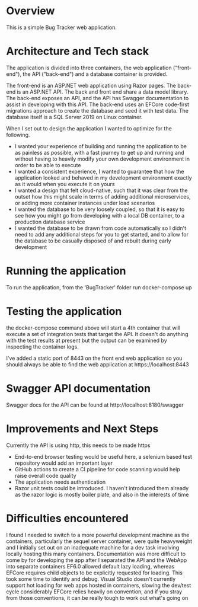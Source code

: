 # Overview

This is a simple Bug Tracker web application. 

# Architecture and Tech stack
The application is divided into three containers, the web application ("front-end"), the API ("back-end") and a database container is provided. 

The front-end is an ASP.NET web application using Razor pages. The back-end is an ASP.NET API. The back and front end share a data model library. The back-end exposes an API, and the API has Swagger documentation to assist in developing with this API. The back-end uses an EFCore code-first migrations approach to create the database and seed it with test data. The database itself is a SQL Server 2019 on Linux container. 

When I set out to design the application I wanted to optimize for the following.

* I wanted your experience of building and running the application to be as painless as possible, with a fast journey to get up and running and without having to heavily modify your own development environment in order to be able to execute
* I wanted a consistent experience, I wanted to guarantee that how the application looked and behaved in my development environment exactly as it would when you execute it on yours
* I wanted a design that felt cloud-native, such that it was clear from the outset how this might scale in terms of adding additional microservices, or adding more container instances under load scenarios
* I wanted the database to be very loosely coupled, so that it is easy to see how you might go from developing with a local DB container, to a production database service
* I wanted the database to be drawn from code automatically so I didn't need to add any additional steps for you to get started, and to allow for the database to be casually disposed of and rebuilt during early development

# Running the application
To run the application, from the 'BugTracker' folder run
docker-compose up

# Testing the application
the docker-compose command above will start a 4th container that will execute a set of integration tests that target the API. It doesn't do anything with the test results at present but the output can be examined by inspecting the container logs.

I've added a static port of 8443 on the front end web application so you should always be able to find the web application at
https://localhost:8443

# Swagger API documentation
Swagger docs for the API can be found at
http://localhost:8180/swagger

# Improvements and Next Steps
Currently the API is using http, this needs to be made https 
* End-to-end browser testing would be useful here, a selenium based test repository would add an important layer
* GitHub actions to create a CI pipeline for code scanning would help raise overall code quality
* The application needs authentication
* Razor unit tests could be introduced. I haven't introduced them already as the razor logic is mostly boiler plate, and also in the interests of time


# Difficulties encountered
I found I needed to switch to a more powerful development machine as the containers, particularly the sequel server container, were quite heavyweight and I initially set out on an inadequate machine for a dev task involving locally hosting this many containers.
Documentation was more difficult to come by for developing the app after I separated the API and the WebApp into separate containers
EF6.0 allowed default lazy loading, whereas EFCore requires child objects to be explicitly requested for loading. This took some time to identify and debug.
Visual Studio doesn't currently support hot loading for web apps hosted in containers, slowing the dev/test cycle considerably
EFCore relies heavily on convention, and if you stray from those conventions, it can be really tough to work out what's going on
